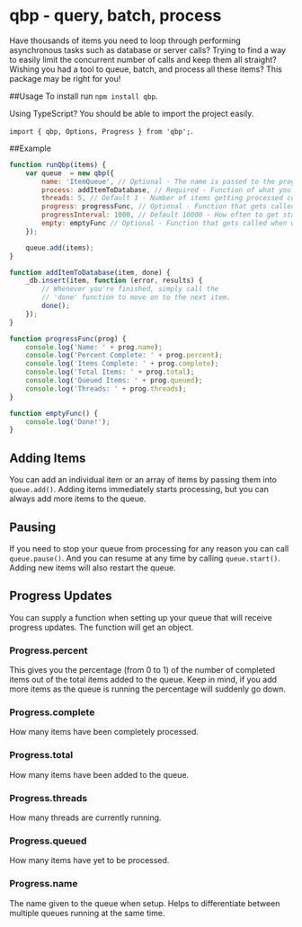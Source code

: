 # qbp - query, batch, process
Have thousands of items you need to loop through performing asynchronous tasks such as database or server calls? Trying to find a way to easily limit the concurrent number of calls and keep them all straight? Wishing you had a tool to queue, batch, and process all these items? This package may be right for you!

##Usage
To install run `npm install qbp`.

Using TypeScript? You should be able to import the project easily.

`import { qbp, Options, Progress } from 'qbp';`.

##Example
```js
function runQbp(items) {
    var queue  = new qbp({
        name: 'ItemQueue', // Optional - The name is passed to the progress function, helpful with multiple queues running simultaneously
        process: addItemToDatabase, // Required - Function of what you want to happen to each item. Gets passed the item and a callback function.
        threads: 5, // Default 1 - Number of items getting processed concurrently
        progress: progressFunc, // Optional - Function that gets called with status updates on how the process is going
        progressInterval: 1000, // Default 10000 - How often to get status updates in milliseconds
        empty: emptyFunc // Optional - Function that gets called when we're out of items
    });

    queue.add(items);
}

function addItemToDatabase(item, done) {
    _db.insert(item, function (error, results) {
        // Whenever you're finished, simply call the
        // 'done' function to move on to the next item.
        done();
    });
}

function progressFunc(prog) {
    console.log('Name: ' + prog.name);
    console.log('Percent Complete: ' + prog.percent);
    console.log('Items Complete: ' + prog.complete);
    console.log('Total Items: ' + prog.total);
    console.log('Queued Items: ' + prog.queued);
    console.log('Threads: ' + prog.threads);
}

function emptyFunc() {
    console.log('Done!');
}
```

## Adding Items
You can add an individual item or an array of items by passing them into `queue.add()`. Adding items immediately starts processing, but you can always add more items to the queue.

## Pausing
If you need to stop your queue from processing for any reason you can call `queue.pause()`. And you can resume at any time by calling `queue.start()`. Adding new items will also restart the queue.

## Progress Updates
You can supply a function when setting up your queue that will receive progress updates. The function will get an object.

### Progress.percent
This gives you the percentage (from 0 to 1) of the number of completed items out of the total items added to the queue. Keep in mind, if you add more items as the queue is running the percentage will suddenly go down.

### Progress.complete
How many items have been completely processed.

### Progress.total
How many items have been added to the queue.

### Progress.threads
How many threads are currently running.

### Progress.queued
How many items have yet to be processed.

### Progress.name
The name given to the queue when setup. Helps to differentiate between multiple queues running at the same time.
